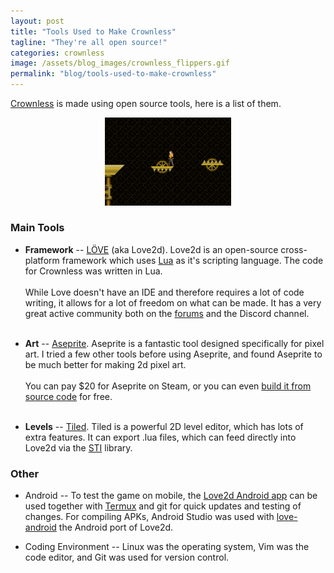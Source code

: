 ```yaml
---
layout: post
title: "Tools Used to Make Crownless"
tagline: "They're all open source!"
categories: crownless 
image: /assets/blog_images/crownless_flippers.gif
permalink: "blog/tools-used-to-make-crownless"
---
```

[Crownless](/crownless) is made using open source tools, here is a list of them.

<div style="text-align:center"><img src="/assets/blog_images/crownless_flippers.gif" width="40%" /></div>

### Main Tools

* __Framework__ -- [LÖVE](https://love2d.org/) (aka Love2d). Love2d is an open-source cross-platform framework which uses [Lua](http://www.lua.org/) as it's scripting language. The code for Crownless was written in Lua.<br/><br/>
While Love doesn't have an IDE and therefore requires a lot of code writing, it allows for a lot of freedom on what can be made. It has a very great active community both on the [forums](https://love2d.org/forums/) and the Discord channel.<br/><br/>

* __Art__ -- [Aseprite](https://www.aseprite.org/). Aseprite is a fantastic tool designed specifically for pixel art. I tried a few other tools before using Aseprite, and found Aseprite to be much better for making 2d pixel art.<br/><br/>
You can pay $20 for Aseprite on Steam, or you can even [build it from source code](https://geoff.tuxpup.com/posts/aseprite_on_fedora/) for free.<br/><br/>

* __Levels__ -- [Tiled](https://www.mapeditor.org/). Tiled is a powerful 2D level editor, which has lots of extra features. It can export .lua files, which can feed directly into Love2d via the [STI](https://github.com/karai17/Simple-Tiled-Implementation/blob/master/tutorials/01-introduction-to-sti.md) library. 

### Other
* Android -- To test the game on mobile, the [Love2d Android app](https://play.google.com/store/apps/details?id=org.love2d.android&hl=en_US&gl=US) can be used together with [Termux](https://play.google.com/store/apps/details?id=com.termux&hl=en_US&gl=US) and git for quick updates and testing of changes. For compiling APKs, Android Studio was used with [love-android](https://github.com/love2d/love-android) the Android port of Love2d.
 
* Coding Environment -- Linux was the operating system, Vim was the code editor, and Git was used for version control.



<br/>
<br/>
<br/>
<br/>
<br/>
<br/>
